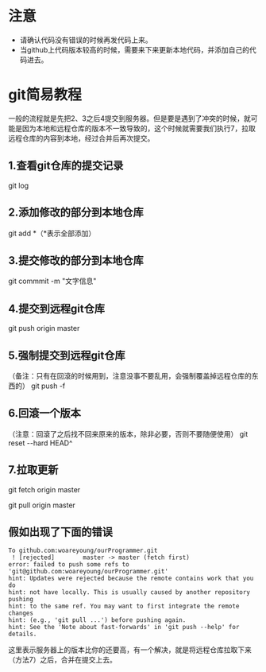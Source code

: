 # 注意

 - 请确认代码没有错误的时候再发代码上来。
 - 当github上代码版本较高的时候，需要来下来更新本地代码，并添加自己的代码进去。

# git简易教程

一般的流程就是先把2、3之后4提交到服务器。但是要是遇到了冲突的时候，就可能是因为本地和远程仓库的版本不一致导致的，这个时候就需要我们执行7，拉取远程仓库的内容到本地，经过合并后再次提交。

## 1.查看git仓库的提交记录
git log

## 2.添加修改的部分到本地仓库
git add *（*表示全部添加）

## 3.提交修改的部分到本地仓库
git commmit -m "文字信息"

## 4.提交到远程git仓库
git push origin master

## 5.强制提交到远程git仓库
（备注：只有在回滾的时候用到，注意没事不要乱用，会强制覆盖掉远程仓库的东西的）
git push -f

## 6.回滾一个版本
（注意：回滾了之后找不回来原来的版本，除非必要，否则不要随便使用）
git reset --hard HEAD^

## 7.拉取更新
git fetch origin master

git pull origin master

## 假如出现了下面的错误
``` git
To github.com:woareyoung/ourProgrammer.git
 ! [rejected]        master -> master (fetch first)
error: failed to push some refs to 'git@github.com:woareyoung/ourProgrammer.git'
hint: Updates were rejected because the remote contains work that you do
hint: not have locally. This is usually caused by another repository pushing
hint: to the same ref. You may want to first integrate the remote changes
hint: (e.g., 'git pull ...') before pushing again.
hint: See the 'Note about fast-forwards' in 'git push --help' for details.
```
这里表示服务器上的版本比你的还要高，有一个解决，就是将远程仓库拉取下来（方法7）之后，合并在提交上去。
